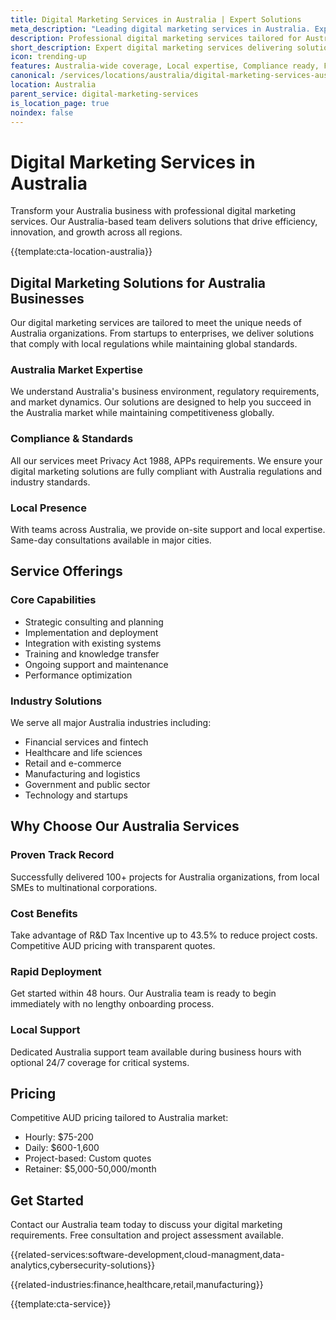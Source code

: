 ```yaml
---
title: Digital Marketing Services in Australia | Expert Solutions
meta_description: "Leading digital marketing services in Australia. Expert teams, proven results, R&D Tax Incentive up to 43.5%. Get started today."
description: Professional digital marketing services tailored for Australia businesses
short_description: Expert digital marketing services delivering solutions across Australia.
icon: trending-up
features: Australia-wide coverage, Local expertise, Compliance ready, Fast deployment, Cost-effective, Proven results
canonical: /services/locations/australia/digital-marketing-services-australia.html
location: Australia
parent_service: digital-marketing-services
is_location_page: true
noindex: false
---
```


# Digital Marketing Services in Australia

Transform your Australia business with professional digital marketing services. Our Australia-based team delivers solutions that drive efficiency, innovation, and growth across all regions.

{{template:cta-location-australia}}

## Digital Marketing Solutions for Australia Businesses

Our digital marketing services are tailored to meet the unique needs of Australia organizations. From startups to enterprises, we deliver solutions that comply with local regulations while maintaining global standards.

### Australia Market Expertise

We understand Australia's business environment, regulatory requirements, and market dynamics. Our solutions are designed to help you succeed in the Australia market while maintaining competitiveness globally.

### Compliance & Standards

All our services meet Privacy Act 1988, APPs requirements. We ensure your digital marketing solutions are fully compliant with Australia regulations and industry standards.

### Local Presence

With teams across Australia, we provide on-site support and local expertise. Same-day consultations available in major cities.

## Service Offerings

### Core Capabilities
- Strategic consulting and planning
- Implementation and deployment
- Integration with existing systems
- Training and knowledge transfer
- Ongoing support and maintenance
- Performance optimization

### Industry Solutions
We serve all major Australia industries including:
- Financial services and fintech
- Healthcare and life sciences
- Retail and e-commerce
- Manufacturing and logistics
- Government and public sector
- Technology and startups

## Why Choose Our Australia Services

### Proven Track Record
Successfully delivered 100+ projects for Australia organizations, from local SMEs to multinational corporations.

### Cost Benefits
Take advantage of R&D Tax Incentive up to 43.5% to reduce project costs. Competitive AUD pricing with transparent quotes.

### Rapid Deployment
Get started within 48 hours. Our Australia team is ready to begin immediately with no lengthy onboarding process.

### Local Support
Dedicated Australia support team available during business hours with optional 24/7 coverage for critical systems.

## Pricing

Competitive AUD pricing tailored to Australia market:
- Hourly: $75-200
- Daily: $600-1,600
- Project-based: Custom quotes
- Retainer: $5,000-50,000/month

## Get Started

Contact our Australia team today to discuss your digital marketing requirements. Free consultation and project assessment available.

{{related-services:software-development,cloud-managment,data-analytics,cybersecurity-solutions}}

{{related-industries:finance,healthcare,retail,manufacturing}}

{{template:cta-service}}

